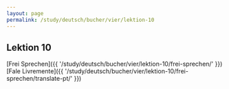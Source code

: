 ```yaml
---
layout: page
permalink: /study/deutsch/bucher/vier/lektion-10
---
```


## Lektion 10

[Frei Sprechen]({{ '/study/deutsch/bucher/vier/lektion-10/frei-sprechen/' }})
[Fale Livremente]({{ '/study/deutsch/bucher/vier/lektion-10/frei-sprechen/translate-pt/' }})